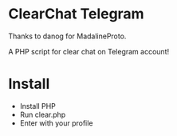 # ClearChat Telegram

Thanks to danog for MadalineProto.

A PHP script for clear chat on Telegram account!

# Install 

- Install PHP
- Run clear.php
- Enter with your profile

